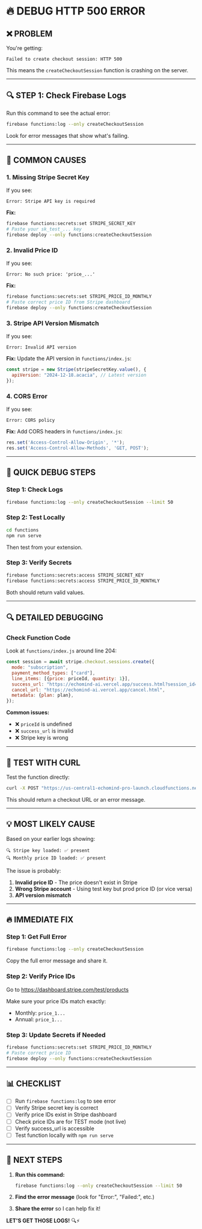 # 🔥 DEBUG HTTP 500 ERROR

## ❌ PROBLEM

You're getting:
```
Failed to create checkout session: HTTP 500
```

This means the `createCheckoutSession` function is crashing on the server.

---

## 🔍 STEP 1: Check Firebase Logs

Run this command to see the actual error:

```bash
firebase functions:log --only createCheckoutSession
```

Look for error messages that show what's failing.

---

## 🧩 COMMON CAUSES

### **1. Missing Stripe Secret Key**
If you see:
```
Error: Stripe API key is required
```

**Fix:**
```bash
firebase functions:secrets:set STRIPE_SECRET_KEY
# Paste your sk_test_... key
firebase deploy --only functions:createCheckoutSession
```

### **2. Invalid Price ID**
If you see:
```
Error: No such price: 'price_...'
```

**Fix:**
```bash
firebase functions:secrets:set STRIPE_PRICE_ID_MONTHLY
# Paste correct price ID from Stripe dashboard
firebase deploy --only functions:createCheckoutSession
```

### **3. Stripe API Version Mismatch**
If you see:
```
Error: Invalid API version
```

**Fix:** Update the API version in `functions/index.js`:
```javascript
const stripe = new Stripe(stripeSecretKey.value(), {
  apiVersion: "2024-12-18.acacia", // Latest version
});
```

### **4. CORS Error**
If you see:
```
Error: CORS policy
```

**Fix:** Add CORS headers in `functions/index.js`:
```javascript
res.set('Access-Control-Allow-Origin', '*');
res.set('Access-Control-Allow-Methods', 'GET, POST');
```

---

## 🚀 QUICK DEBUG STEPS

### **Step 1: Check Logs**
```bash
firebase functions:log --only createCheckoutSession --limit 50
```

### **Step 2: Test Locally**
```bash
cd functions
npm run serve
```

Then test from your extension.

### **Step 3: Verify Secrets**
```bash
firebase functions:secrets:access STRIPE_SECRET_KEY
firebase functions:secrets:access STRIPE_PRICE_ID_MONTHLY
```

Both should return valid values.

---

## 🔍 DETAILED DEBUGGING

### **Check Function Code**

Look at `functions/index.js` around line 204:

```javascript
const session = await stripe.checkout.sessions.create({
  mode: "subscription",
  payment_method_types: ["card"],
  line_items: [{price: priceId, quantity: 1}],
  success_url: "https://echomind-ai.vercel.app/success.html?session_id={CHECKOUT_SESSION_ID}",
  cancel_url: "https://echomind-ai.vercel.app/cancel.html",
  metadata: {plan: plan},
});
```

**Common issues:**
- ❌ `priceId` is undefined
- ❌ `success_url` is invalid
- ❌ Stripe key is wrong

---

## 🧪 TEST WITH CURL

Test the function directly:

```bash
curl -X POST "https://us-central1-echomind-pro-launch.cloudfunctions.net/createCheckoutSession?plan=monthly"
```

This should return a checkout URL or an error message.

---

## 💡 MOST LIKELY CAUSE

Based on your earlier logs showing:
```
🔍 Stripe key loaded: ✅ present
🔍 Monthly price ID loaded: ✅ present
```

The issue is probably:
1. **Invalid price ID** - The price doesn't exist in Stripe
2. **Wrong Stripe account** - Using test key but prod price ID (or vice versa)
3. **API version mismatch**

---

## 🔥 IMMEDIATE FIX

### **Step 1: Get Full Error**
```bash
firebase functions:log --only createCheckoutSession
```

Copy the full error message and share it.

### **Step 2: Verify Price IDs**

Go to https://dashboard.stripe.com/test/products

Make sure your price IDs match exactly:
- Monthly: `price_1...`
- Annual: `price_1...`

### **Step 3: Update Secrets if Needed**
```bash
firebase functions:secrets:set STRIPE_PRICE_ID_MONTHLY
# Paste correct price ID
firebase deploy --only functions:createCheckoutSession
```

---

## 📊 CHECKLIST

- [ ] Run `firebase functions:log` to see error
- [ ] Verify Stripe secret key is correct
- [ ] Verify price IDs exist in Stripe dashboard
- [ ] Check price IDs are for TEST mode (not live)
- [ ] Verify success_url is accessible
- [ ] Test function locally with `npm run serve`

---

## 🚀 NEXT STEPS

1. **Run this command:**
   ```bash
   firebase functions:log --only createCheckoutSession --limit 50
   ```

2. **Find the error message** (look for "Error:", "Failed:", etc.)

3. **Share the error** so I can help fix it!

**LET'S GET THOSE LOGS!** 🔍⚡
